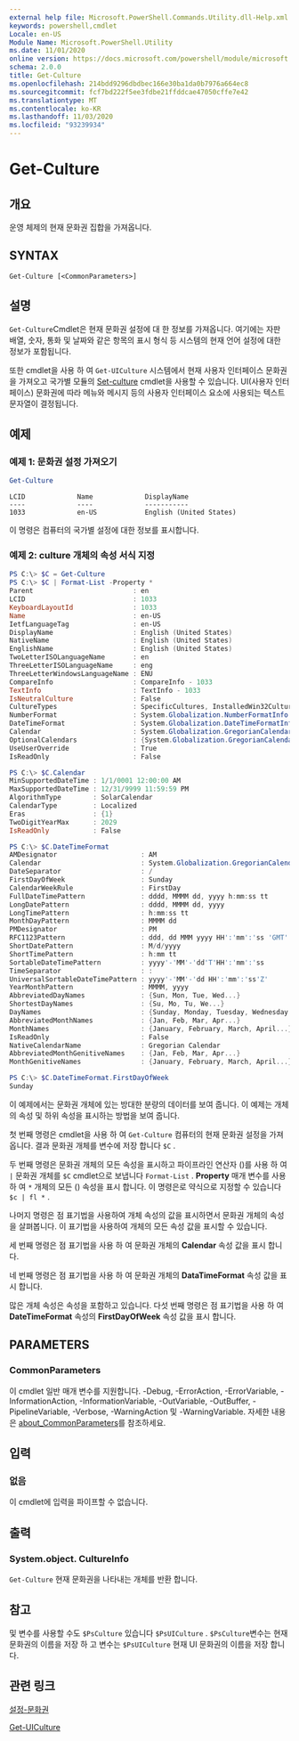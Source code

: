 ```yaml
---
external help file: Microsoft.PowerShell.Commands.Utility.dll-Help.xml
keywords: powershell,cmdlet
Locale: en-US
Module Name: Microsoft.PowerShell.Utility
ms.date: 11/01/2020
online version: https://docs.microsoft.com/powershell/module/microsoft.powershell.utility/get-culture?view=powershell-5.1&WT.mc_id=ps-gethelp
schema: 2.0.0
title: Get-Culture
ms.openlocfilehash: 214bdd9296dbdbec166e30ba1da0b7976a664ec8
ms.sourcegitcommit: fcf7bd222f5ee3fdbe21ffddcae47050cffe7e42
ms.translationtype: MT
ms.contentlocale: ko-KR
ms.lasthandoff: 11/03/2020
ms.locfileid: "93239934"
---
```

# Get-Culture

## 개요
운영 체제의 현재 문화권 집합을 가져옵니다.

## SYNTAX

```
Get-Culture [<CommonParameters>]
```

## 설명

`Get-Culture`Cmdlet은 현재 문화권 설정에 대 한 정보를 가져옵니다. 여기에는 자판 배열, 숫자, 통화 및 날짜와 같은 항목의 표시 형식 등 시스템의 현재 언어 설정에 대한 정보가 포함됩니다.

또한 cmdlet을 사용 하 여 `Get-UICulture` 시스템에서 현재 사용자 인터페이스 문화권을 가져오고 국가별 모듈의 [Set-culture](/powershell/module/international/set-culture) cmdlet을 사용할 수 있습니다. UI(사용자 인터페이스) 문화권에 따라 메뉴와 메시지 등의 사용자 인터페이스 요소에 사용되는 텍스트 문자열이 결정됩니다.

## 예제

### 예제 1: 문화권 설정 가져오기

```powershell
Get-Culture
```

```Output
LCID             Name             DisplayName
----             ----             -----------
1033             en-US            English (United States)
```

이 명령은 컴퓨터의 국가별 설정에 대한 정보를 표시합니다.

### 예제 2: culture 개체의 속성 서식 지정

```powershell
PS C:\> $C = Get-Culture
PS C:\> $C | Format-List -Property *
Parent                         : en
LCID                           : 1033
KeyboardLayoutId               : 1033
Name                           : en-US
IetfLanguageTag                : en-US
DisplayName                    : English (United States)
NativeName                     : English (United States)
EnglishName                    : English (United States)
TwoLetterISOLanguageName       : en
ThreeLetterISOLanguageName     : eng
ThreeLetterWindowsLanguageName : ENU
CompareInfo                    : CompareInfo - 1033
TextInfo                       : TextInfo - 1033
IsNeutralCulture               : False
CultureTypes                   : SpecificCultures, InstalledWin32Cultures, FrameworkCultures
NumberFormat                   : System.Globalization.NumberFormatInfo
DateTimeFormat                 : System.Globalization.DateTimeFormatInfo
Calendar                       : System.Globalization.GregorianCalendar
OptionalCalendars              : {System.Globalization.GregorianCalendar, System.Globalization.GregorianCalendar}
UseUserOverride                : True
IsReadOnly                     : False

PS C:\> $C.Calendar
MinSupportedDateTime : 1/1/0001 12:00:00 AM
MaxSupportedDateTime : 12/31/9999 11:59:59 PM
AlgorithmType        : SolarCalendar
CalendarType         : Localized
Eras                 : {1}
TwoDigitYearMax      : 2029
IsReadOnly           : False

PS C:\> $C.DateTimeFormat
AMDesignator                     : AM
Calendar                         : System.Globalization.GregorianCalendar
DateSeparator                    : /
FirstDayOfWeek                   : Sunday
CalendarWeekRule                 : FirstDay
FullDateTimePattern              : dddd, MMMM dd, yyyy h:mm:ss tt
LongDatePattern                  : dddd, MMMM dd, yyyy
LongTimePattern                  : h:mm:ss tt
MonthDayPattern                  : MMMM dd
PMDesignator                     : PM
RFC1123Pattern                   : ddd, dd MMM yyyy HH':'mm':'ss 'GMT'
ShortDatePattern                 : M/d/yyyy
ShortTimePattern                 : h:mm tt
SortableDateTimePattern          : yyyy'-'MM'-'dd'T'HH':'mm':'ss
TimeSeparator                    : :
UniversalSortableDateTimePattern : yyyy'-'MM'-'dd HH':'mm':'ss'Z'
YearMonthPattern                 : MMMM, yyyy
AbbreviatedDayNames              : {Sun, Mon, Tue, Wed...}
ShortestDayNames                 : {Su, Mo, Tu, We...}
DayNames                         : {Sunday, Monday, Tuesday, Wednesday...}
AbbreviatedMonthNames            : {Jan, Feb, Mar, Apr...}
MonthNames                       : {January, February, March, April...}
IsReadOnly                       : False
NativeCalendarName               : Gregorian Calendar
AbbreviatedMonthGenitiveNames    : {Jan, Feb, Mar, Apr...}
MonthGenitiveNames               : {January, February, March, April...}

PS C:\> $C.DateTimeFormat.FirstDayOfWeek
Sunday
```

이 예제에서는 문화권 개체에 있는 방대한 분량의 데이터를 보여 줍니다. 이 예제는 개체의 속성 및 하위 속성을 표시하는 방법을 보여 줍니다.

첫 번째 명령은 cmdlet을 사용 하 여 `Get-Culture` 컴퓨터의 현재 문화권 설정을 가져옵니다.
결과 문화권 개체를 변수에 저장 합니다 `$C` .

두 번째 명령은 문화권 개체의 모든 속성을 표시하고 파이프라인 연산자 ()를 사용 하 여 `|` 문화권 개체를 `$C` cmdlet으로 보냅니다 `Format-List` . **Property** 매개 변수를 사용 하 여 `*` 개체의 모든 () 속성을 표시 합니다. 이 명령은로 약식으로 지정할 수 있습니다 `$c | fl *` .

나머지 명령은 점 표기법을 사용하여 개체 속성의 값을 표시하면서 문화권 개체의 속성을 살펴봅니다. 이 표기법을 사용하여 개체의 모든 속성 값을 표시할 수 있습니다.

세 번째 명령은 점 표기법을 사용 하 여 문화권 개체의 **Calendar** 속성 값을 표시 합니다.

네 번째 명령은 점 표기법을 사용 하 여 문화권 개체의 **DataTimeFormat** 속성 값을 표시 합니다.

많은 개체 속성은 속성을 포함하고 있습니다. 다섯 번째 명령은 점 표기법을 사용 하 여 **DateTimeFormat** 속성의 **FirstDayOfWeek** 속성 값을 표시 합니다.

## PARAMETERS

### CommonParameters

이 cmdlet 일반 매개 변수를 지원합니다. -Debug, -ErrorAction, -ErrorVariable, -InformationAction, -InformationVariable, -OutVariable, -OutBuffer, -PipelineVariable, -Verbose, -WarningAction 및 -WarningVariable. 자세한 내용은 [about_CommonParameters](https://go.microsoft.com/fwlink/?LinkID=113216)를 참조하세요.

## 입력

### 없음

이 cmdlet에 입력을 파이프할 수 없습니다.

## 출력

### System.object. CultureInfo

`Get-Culture` 현재 문화권을 나타내는 개체를 반환 합니다.

## 참고

및 변수를 사용할 수도 `$PsCulture` 있습니다 `$PsUICulture` . `$PsCulture`변수는 현재 문화권의 이름을 저장 하 고 변수는 `$PsUICulture` 현재 UI 문화권의 이름을 저장 합니다.

## 관련 링크

[설정-문화권](/powershell/module/international/set-culture)

[Get-UICulture](Get-UICulture.md)
